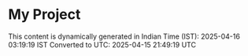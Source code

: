 # My Project

This content is dynamically generated in Indian Time (IST): 2025-04-16 03:19:19 IST
Converted to UTC: 2025-04-15 21:49:19 UTC
